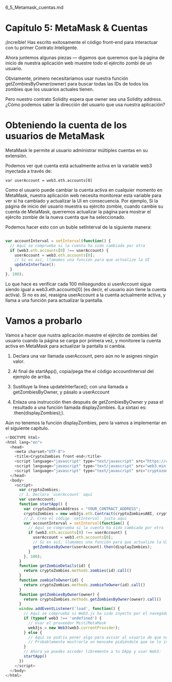 6_5_Metamask_cuentas.md

# Capítulo 5: MetaMask & Cuentas
¡Increíble! Has escrito exitosamente el código front-end para interactuar con tu primer Contrato Inteligente.

Ahora juntemos algunas piezas — digamos que queremos que la página de inicio de nuestra aplicación web muestre todo el ejército zombi de un usuario.

Obviamente, primero necesitaríamos usar nuestra función getZombiesByOwner(owner) para buscar todas las IDs de todos los zombies que los usuarios actuales tienen.

Pero nuestro contrato Solidity espera que owner sea una Solidity address. ¿Cómo podemos saber la dirección del usuario que usa nuestra aplicación?

# Obteniendo la cuenta de los usuarios de MetaMask
MetaMask le permite al usuario administrar múltiples cuentas en su extensión.

Podemos ver qué cuenta está actualmente activa en la variable web3 inyectada a través de:

`var userAccount = web3.eth.accounts[0]`

Como el usuario puede cambiar la cuenta activa en cualquier momento en MetaMask, nuestra aplicación web necesita monitorear esta variable para ver si ha cambiado y actualizar la UI en consecuencia. Por ejemplo, Si la página de inicio del usuario muestra su ejército zombie, cuando cambie su cuenta de MetaMask, querremos actualizar la página para mostrar el ejército zombie de la nueva cuenta que ha seleccionado.

Podemos hacer esto con un buble setInterval de la siguiente manera:


```javascript

var accountInterval = setInterval(function() {
  // Aquí se comprueba si la cuenta ha sido cambiada por otra
  if (web3.eth.accounts[0] !== userAccount) {
    userAccount = web3.eth.accounts[0];
    // Si es así, llamamos una función para que actualize la UI
    updateInterface();
  }
}, 100);
```

Lo que hace es verificar cada 100 milisegundos si userAccount sigue siendo igual a web3.eth.accounts[0] (es decir, el usuario aún tiene la cuenta activa). Si no es así, reasigna userAccount a la cuenta actualmente activa, y llama a una función para actualizar la pantalla.

# Vamos a probarlo
Vamos a hacer que nustra aplicación muestre el ejército de zombies del usuario cuando la página se carga por primera vez, y monitoree la cuenta activa en MetaMask para actualizar la pantalla si cambia.

1. Declara una var llamada userAccount, pero aún no le asignes ningún valor.

2. Al final de startApp(), copia/pega the el código accountInterval del ejemplo de arriba.

3. Sustituye la línea updateInterface(); con una llamada a getZombiesByOwner, y pásalo a userAccount

4. Enlaza una instrucción then después de getZombiesByOwner y pasa el resultado a una función llamada displayZombies. (La sixtaxi es: .then(displayZombies);).

Aún no tenemos la función displayZombies, pero la vamos a implementar en el siguiente capítulo.


```javascript
<!DOCTYPE html>
<html lang="en">
  <head>
    <meta charset="UTF-8">
    <title>CryptoZombies front-end</title>
    <script language="javascript" type="text/javascript" src="https://cdnjs.cloudflare.com/ajax/libs/jquery/3.3.1/jquery.min.js"></script>
    <script language="javascript" type="text/javascript" src="web3.min.js"></script>
    <script language="javascript" type="text/javascript" src="cryptozombies_abi.js"></script>
  </head>
  <body>
    <script>
      var cryptoZombies;
      // 1. Declara `userAccount` aquí
      var userAccount;
      function startApp() {
        var cryptoZombiesAddress = "YOUR_CONTRACT_ADDRESS";
        cryptoZombies = new web3js.eth.Contract(cryptoZombiesABI, cryptoZombiesAddress);
        // 2. Crea el código `setInterval` justo aquí
        var accountInterval = setInterval(function() {
          // Aquí se comprueba si la cuenta ha sido cambiada por otra
          if (web3.eth.accounts[0] !== userAccount) {
            userAccount = web3.eth.accounts[0];
            // Si es así, llamamos una función para que actualize la UI
            getZombiesByOwner(userAccount).then(displayZombies);
          }
        }, 100);
      }
      function getZombieDetails(id) {
        return cryptoZombies.methods.zombies(id).call()
      }
      function zombieToOwner(id) {
        return cryptoZombies.methods.zombieToOwner(id).call()
      }
      function getZombiesByOwner(owner) {
        return cryptoZombies.methods.getZombiesByOwner(owner).call()
      }
      window.addEventListener('load', function() {
        // Aquí se comprueba si Web3.js ha sido inyecto por el navegador (Mist/MetaMask)
        if (typeof web3 !== 'undefined') {
          // Usar el proveedor Mist/MetaMask
          web3js = new Web3(web3.currentProvider);
        } else {
          // Aquí se podría poner algo para avisar al usuario de que no tiene Metamask o Mist instalado
          // Probablemente mostrarle un mensake pidiéndole que se lo instale
        }
        // Ahora ya puedes acceder libremente a tu DApp y usar Web3:
        startApp()
      })
    </script>
  </body>
</html>

```
